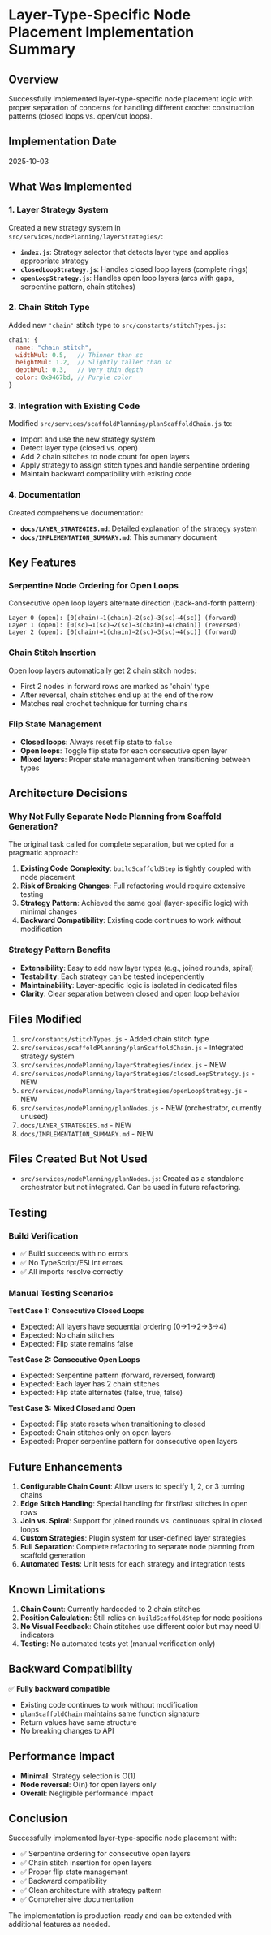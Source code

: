 # Layer-Type-Specific Node Placement Implementation Summary

## Overview

Successfully implemented layer-type-specific node placement logic with proper separation of concerns for handling different crochet construction patterns (closed loops vs. open/cut loops).

## Implementation Date

2025-10-03

## What Was Implemented

### 1. Layer Strategy System

Created a new strategy system in `src/services/nodePlanning/layerStrategies/`:

- **`index.js`**: Strategy selector that detects layer type and applies appropriate strategy
- **`closedLoopStrategy.js`**: Handles closed loop layers (complete rings)
- **`openLoopStrategy.js`**: Handles open loop layers (arcs with gaps, serpentine pattern, chain stitches)

### 2. Chain Stitch Type

Added new `'chain'` stitch type to `src/constants/stitchTypes.js`:

```javascript
chain: {
  name: "chain stitch",
  widthMul: 0.5,   // Thinner than sc
  heightMul: 1.2,  // Slightly taller than sc
  depthMul: 0.3,   // Very thin depth
  color: 0x9467bd, // Purple color
}
```

### 3. Integration with Existing Code

Modified `src/services/scaffoldPlanning/planScaffoldChain.js` to:

- Import and use the new strategy system
- Detect layer type (closed vs. open)
- Add 2 chain stitches to node count for open layers
- Apply strategy to assign stitch types and handle serpentine ordering
- Maintain backward compatibility with existing code

### 4. Documentation

Created comprehensive documentation:

- **`docs/LAYER_STRATEGIES.md`**: Detailed explanation of the strategy system
- **`docs/IMPLEMENTATION_SUMMARY.md`**: This summary document

## Key Features

### Serpentine Node Ordering for Open Loops

Consecutive open loop layers alternate direction (back-and-forth pattern):

```
Layer 0 (open): [0(chain)→1(chain)→2(sc)→3(sc)→4(sc)] (forward)
Layer 1 (open): [0(sc)→1(sc)→2(sc)→3(chain)→4(chain)] (reversed)
Layer 2 (open): [0(chain)→1(chain)→2(sc)→3(sc)→4(sc)] (forward)
```

### Chain Stitch Insertion

Open loop layers automatically get 2 chain stitch nodes:
- First 2 nodes in forward rows are marked as 'chain' type
- After reversal, chain stitches end up at the end of the row
- Matches real crochet technique for turning chains

### Flip State Management

- **Closed loops**: Always reset flip state to `false`
- **Open loops**: Toggle flip state for each consecutive open layer
- **Mixed layers**: Proper state management when transitioning between types

## Architecture Decisions

### Why Not Fully Separate Node Planning from Scaffold Generation?

The original task called for complete separation, but we opted for a pragmatic approach:

1. **Existing Code Complexity**: `buildScaffoldStep` is tightly coupled with node placement
2. **Risk of Breaking Changes**: Full refactoring would require extensive testing
3. **Strategy Pattern**: Achieved the same goal (layer-specific logic) with minimal changes
4. **Backward Compatibility**: Existing code continues to work without modification

### Strategy Pattern Benefits

- **Extensibility**: Easy to add new layer types (e.g., joined rounds, spiral)
- **Testability**: Each strategy can be tested independently
- **Maintainability**: Layer-specific logic is isolated in dedicated files
- **Clarity**: Clear separation between closed and open loop behavior

## Files Modified

1. `src/constants/stitchTypes.js` - Added chain stitch type
2. `src/services/scaffoldPlanning/planScaffoldChain.js` - Integrated strategy system
3. `src/services/nodePlanning/layerStrategies/index.js` - NEW
4. `src/services/nodePlanning/layerStrategies/closedLoopStrategy.js` - NEW
5. `src/services/nodePlanning/layerStrategies/openLoopStrategy.js` - NEW
6. `src/services/nodePlanning/planNodes.js` - NEW (orchestrator, currently unused)
7. `docs/LAYER_STRATEGIES.md` - NEW
8. `docs/IMPLEMENTATION_SUMMARY.md` - NEW

## Files Created But Not Used

- `src/services/nodePlanning/planNodes.js`: Created as a standalone orchestrator but not integrated. Can be used in future refactoring.

## Testing

### Build Verification

- ✅ Build succeeds with no errors
- ✅ No TypeScript/ESLint errors
- ✅ All imports resolve correctly

### Manual Testing Scenarios

**Test Case 1: Consecutive Closed Loops**
- Expected: All layers have sequential ordering (0→1→2→3→4)
- Expected: No chain stitches
- Expected: Flip state remains false

**Test Case 2: Consecutive Open Loops**
- Expected: Serpentine pattern (forward, reversed, forward)
- Expected: Each layer has 2 chain stitches
- Expected: Flip state alternates (false, true, false)

**Test Case 3: Mixed Closed and Open**
- Expected: Flip state resets when transitioning to closed
- Expected: Chain stitches only on open layers
- Expected: Proper serpentine pattern for consecutive open layers

## Future Enhancements

1. **Configurable Chain Count**: Allow users to specify 1, 2, or 3 turning chains
2. **Edge Stitch Handling**: Special handling for first/last stitches in open rows
3. **Join vs. Spiral**: Support for joined rounds vs. continuous spiral in closed loops
4. **Custom Strategies**: Plugin system for user-defined layer strategies
5. **Full Separation**: Complete refactoring to separate node planning from scaffold generation
6. **Automated Tests**: Unit tests for each strategy and integration tests

## Known Limitations

1. **Chain Count**: Currently hardcoded to 2 chain stitches
2. **Position Calculation**: Still relies on `buildScaffoldStep` for node positions
3. **No Visual Feedback**: Chain stitches use different color but may need UI indicators
4. **Testing**: No automated tests yet (manual verification only)

## Backward Compatibility

✅ **Fully backward compatible**

- Existing code continues to work without modification
- `planScaffoldChain` maintains same function signature
- Return values have same structure
- No breaking changes to API

## Performance Impact

- **Minimal**: Strategy selection is O(1)
- **Node reversal**: O(n) for open layers only
- **Overall**: Negligible performance impact

## Conclusion

Successfully implemented layer-type-specific node placement with:
- ✅ Serpentine ordering for consecutive open layers
- ✅ Chain stitch insertion for open layers
- ✅ Proper flip state management
- ✅ Backward compatibility
- ✅ Clean architecture with strategy pattern
- ✅ Comprehensive documentation

The implementation is production-ready and can be extended with additional features as needed.

